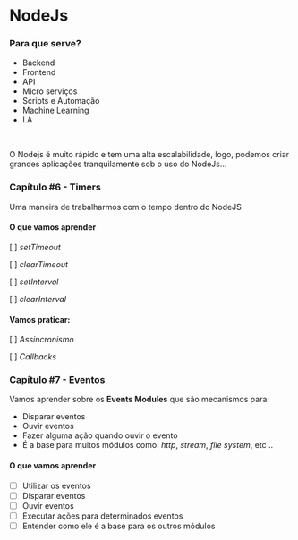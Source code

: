# **NodeJs**

### Para que serve?

- Backend
- Frontend
- API
- Micro serviços
- Scripts e Automação
- Machine Learning
- I.A

<br>

O Nodejs é muito rápido e tem uma alta escalabilidade, logo, podemos criar grandes aplicações tranquilamente sob o uso do NodeJs...

### Capítulo #6 - Timers

Uma maneira de trabalharmos com o tempo dentro do NodeJS

#### O que vamos aprender

[ ] _setTimeout_

[ ] _clearTimeout_

[ ] _setInterval_

[ ] _clearInterval_

#### Vamos praticar:

[ ] _Assincronismo_

[ ] _Callbacks_

### Capítulo #7 - Eventos

Vamos aprender sobre os **Events Modules** que são mecanismos para:

- Disparar eventos
- Ouvir eventos
- Fazer alguma ação quando ouvir o evento
- É a base para muitos módulos como: _http_, _stream_, _file system_, etc ..

#### O que vamos aprender

- [ ] Utilizar os eventos
- [ ] Disparar eventos
- [ ] Ouvir eventos
- [ ] Executar ações para determinados eventos
- [ ] Entender como ele é a base para os outros módulos

